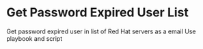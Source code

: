 # Get Password Expired User List
Get password expired user in list of Red Hat servers as a email
Use playbook and script
